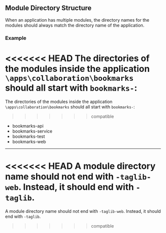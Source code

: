 ## Module Directory Structure

When an application has multiple modules, the directory names for the modules
should always match the directory name of the application.

### Example

<<<<<<< HEAD
The directories of the modules inside the application
`\apps\collaboration\bookmarks` should all start with `bookmarks-`:
=======
The directories of the modules inside the application ```
\apps\collaboration\bookmarks``` should all start with
```bookmarks-```:
>>>>>>> compatible

* bookmarks-api
* bookmarks-service
* bookmarks-test
* bookmarks-web

---

<<<<<<< HEAD
A module directory name should not end with `-taglib-web`. Instead, it should
end with `-taglib`.
=======
A module directory name should not end with ```-taglib-web```. Instead,
it should end with ```-taglib```.
>>>>>>> compatible
